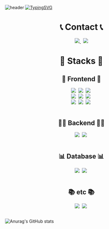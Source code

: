 ![header](https://capsule-render.vercel.app/api?type=waving&color=6a5acd&text=&animation=twinkling&height=80)
[![TypingSVG](https://readme-typing-svg.demolab.com?font=Alkatra&weight=500&size=45&duration=3500&pause=3&color=6a5acd&center=true&vCenter=true&multiline=true&repeat=true&width=1000&height=100&lines=Welcome+to+b4ur2old's+Github👋)](https://git.io/typing-svg)

<div align=center>
        <h1>📞 Contact 📞</h1>
        <a href="https://mail.google.com/mail/?view=cm&amp;fs=1&amp;to=hobeom2049@gmail.com" target="_blank">
            <img src="https://img.shields.io/badge/Gmail-EA4335?style=for-the-badge&logo=Gmail&logoColor=white" />
        </a>&nbsp
        <a href="https://velog.io/@b4ur2old/posts">
            <img src="https://img.shields.io/badge/velog-20C997?style=for-the-badge&logo=Velog&logoColor=white" />
        </a>                
</div>

<h1 align=center> 🔨 Stacks 🔨</h1>
<div align=center>
        <!-- Frontend -->
    <h2><strong>💪 Frontend 💪</strong></h2>
    <div>
            <div>
                <img src="https://img.shields.io/badge/nextjs-000000.svg?style=for-the-badge&logo=Next.js&logoColor=white" />&nbsp
                <img src="https://img.shields.io/badge/react-20232a.svg?style=for-the-badge&logo=react&logoColor=61DAFB" />&nbsp
                <img src="https://img.shields.io/badge/Redux-764ABC.svg?style=for-the-badge&logo=Redux&logoColor=white" />&nbsp
            </div>
            <div>
                <img src="https://img.shields.io/badge/html5-E34F26?style=for-the-badge&logo=html5&logoColor=white">&nbsp
                <img src="https://img.shields.io/badge/javascript-F7DF1E?style=for-the-badge&logo=javascript&logoColor=black">&nbsp    
                     <img src="https://img.shields.io/badge/TypeScript-3178C6.svg?style=for-the-badge&logo=TypeScript&logoColor=white" />&nbsp
            </div>
            <div>
                <img src="https://img.shields.io/badge/styled--components-DB7093?style=for-the-badge&logo=styled-components&logoColor=ffd35b" />&nbsp
                <img src="https://img.shields.io/badge/tailwindcss-1daabb.svg?style=for-the-badge&logo=tailwind-css&logoColor=white" />&nbsp
                <img src="https://img.shields.io/badge/css3-1572B6.svg?style=for-the-badge&logo=css3&logoColor=white" />&nbsp
            </div>
    </div>
    <br>
    <!-- Backend -->
    <h2><strong>👨‍💻 Backend 👨‍💻</strong></h2>
    <div>
        <img src="https://img.shields.io/badge/Java-007396?style=for-the-badge&logo=Java&logoColor=white">&nbsp
        <img src="https://img.shields.io/badge/Spring Boot-6DB33F?style=for-the-badge&logo=spring boot&logoColor=white">&nbsp
    </div>
    <br>
    <!-- Database -->
    <h2><strong>📊 Database 📊</strong></h2>
    <div>
        <img src="https://img.shields.io/badge/mysql-4479A1?style=for-the-badge&logo=mysql&logoColor=white">&nbsp
        <img src="https://img.shields.io/badge/firebase-FFCA28?style=for-the-badge&logo=firebase&logoColor=white">&nbsp
    </div>
    <br>
    <!-- etc -->
    <h2><strong>📚 etc 📚</strong></h2>
    <div>
        <img src="https://img.shields.io/badge/C-A8B9CC?style=for-the-badge&logo=C&logoColor=white">&nbsp
        <img src="https://img.shields.io/badge/C++-00599C?style=for-the-badge&logo=CPP&logoColor=white">&nbsp
    </div>
</div>

<br>
</div>

![Anurag's GitHub stats](https://github-readme-stats.vercel.app/api?username=enjoylonelines&show_icons=true&theme=tokyonight&center=true)
